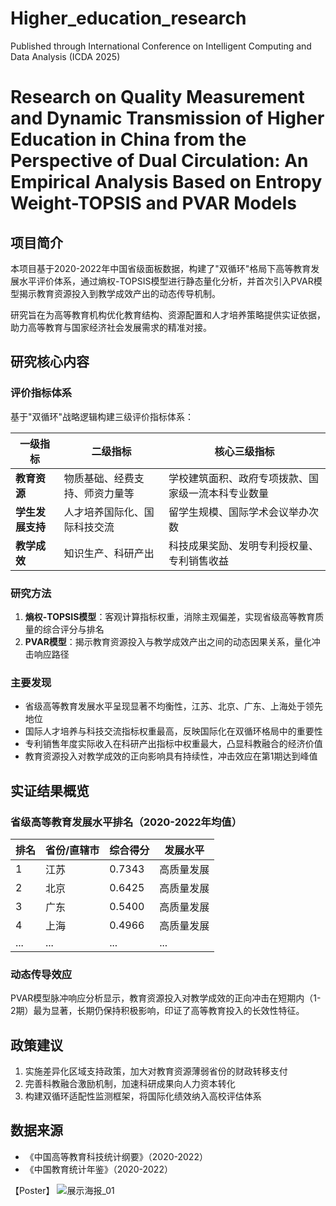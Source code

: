 # Higher_education_research
Published through International Conference on Intelligent Computing and Data Analysis (ICDA 2025)

# Research on Quality Measurement and Dynamic Transmission of Higher Education in China from the Perspective of Dual Circulation: An Empirical Analysis Based on Entropy Weight-TOPSIS and PVAR Models

## 项目简介
本项目基于2020-2022年中国省级面板数据，构建了"双循环"格局下高等教育发展水平评价体系，通过熵权-TOPSIS模型进行静态量化分析，并首次引入PVAR模型揭示教育资源投入到教学成效产出的动态传导机制。

研究旨在为高等教育机构优化教育结构、资源配置和人才培养策略提供实证依据，助力高等教育与国家经济社会发展需求的精准对接。

## 研究核心内容

### 评价指标体系
基于"双循环"战略逻辑构建三级评价指标体系：

| 一级指标 | 二级指标 | 核心三级指标 |
|---------|---------|------------|
| **教育资源** | 物质基础、经费支持、师资力量等 | 学校建筑面积、政府专项拨款、国家级一流本科专业数量 |
| **学生发展支持** | 人才培养国际化、国际科技交流 | 留学生规模、国际学术会议举办次数 |
| **教学成效** | 知识生产、科研产出 | 科技成果奖励、发明专利授权量、专利销售收益 |

### 研究方法
1. **熵权-TOPSIS模型**：客观计算指标权重，消除主观偏差，实现省级高等教育质量的综合评分与排名
2. **PVAR模型**：揭示教育资源投入与教学成效产出之间的动态因果关系，量化冲击响应路径

### 主要发现
- 省级高等教育发展水平呈现显著不均衡性，江苏、北京、广东、上海处于领先地位
- 国际人才培养与科技交流指标权重最高，反映国际化在双循环格局中的重要性
- 专利销售年度实际收入在科研产出指标中权重最大，凸显科教融合的经济价值
- 教育资源投入对教学成效的正向影响具有持续性，冲击效应在第1期达到峰值

## 实证结果概览
### 省级高等教育发展水平排名（2020-2022年均值）
| 排名 | 省份/直辖市 | 综合得分 | 发展水平 |
|-----|------------|---------|---------|
| 1 | 江苏 | 0.7343 | 高质量发展 |
| 2 | 北京 | 0.6425 | 高质量发展 |
| 3 | 广东 | 0.5400 | 高质量发展 |
| 4 | 上海 | 0.4966 | 高质量发展 |
| ... | ... | ... | ... |(see more in paper)

### 动态传导效应
PVAR模型脉冲响应分析显示，教育资源投入对教学成效的正向冲击在短期内（1-2期）最为显著，长期仍保持积极影响，印证了高等教育投入的长效性特征。

## 政策建议
1. 实施差异化区域支持政策，加大对教育资源薄弱省份的财政转移支付
2. 完善科教融合激励机制，加速科研成果向人力资本转化
3. 构建双循环适配性监测框架，将国际化绩效纳入高校评估体系

## 数据来源
- 《中国高等教育科技统计纲要》（2020-2022）
- 《中国教育统计年鉴》（2020-2022）

【Poster】
![展示海报_01](https://github.com/user-attachments/assets/4d66bd8c-843b-4374-a4c2-c63f80225543)

